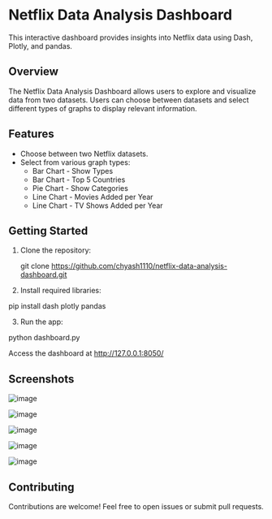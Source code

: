 # Netflix Data Analysis Dashboard

This interactive dashboard provides insights into Netflix data using Dash, Plotly, and pandas.

## Overview

The Netflix Data Analysis Dashboard allows users to explore and visualize data from two datasets. Users can choose between datasets and select different types of graphs to display relevant information.

## Features

- Choose between two Netflix datasets.
- Select from various graph types:
  - Bar Chart - Show Types
  - Bar Chart - Top 5 Countries
  - Pie Chart - Show Categories
  - Line Chart - Movies Added per Year
  - Line Chart - TV Shows Added per Year

## Getting Started

1. Clone the repository:
 
   git clone https://github.com/chyash1110/netflix-data-analysis-dashboard.git

2. Install required libraries:

  pip install dash plotly pandas

3. Run the app:

python dashboard.py

Access the dashboard at http://127.0.0.1:8050/

## Screenshots

![image](https://github.com/chyash1110/netflix/assets/118417410/632e8e22-81cf-4822-b508-7cfcf6458e67)

![image](https://github.com/chyash1110/netflix/assets/118417410/fa1c3cbe-e7dd-4c86-ad26-4e1806d8122d)

![image](https://github.com/chyash1110/netflix/assets/118417410/9cf938c0-2384-4d9d-8a37-a86ec3f82a59)

![image](https://github.com/chyash1110/netflix/assets/118417410/4b80cf8f-67e1-484b-b9ea-8099bc57125c)

![image](https://github.com/chyash1110/netflix/assets/118417410/a6e85827-bd02-4ed3-a614-ef0eb5196ea4)


## Contributing

Contributions are welcome! Feel free to open issues or submit pull requests.
